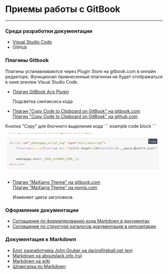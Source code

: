 # Приемы работы с GitBook

---

### Среда разработки документации

* [Visual Studio Code](https://code.visualstudio.com/Download)
* GitHub <!-- добавить ссылку --> 

### Плагины Gitbook
 
 Плагины устанавливаются через Plugin Store на gitbook.com в онлайн редакторе. Функционал привнесенный плагином не будет 
 отображаться в окне preview Visual Studio Code.  

* [Плагин GitBook Ace Plugin](syntax_highlighting.md)
 
   Подсветка синтаксиса кода
 
* [Плагин "Copy Code to Clipboard on GitBook" на gitbook.com](https://plugins.gitbook.com/plugin/copy-code-button)  
   [Плагин "Copy Code to Clipboard on GitBook" на github.com](https://github.com/WebEngage/gitbook-plugin-copy-code-button)
 
 Кнопка "Copy" для блочного выделения кода \``` example code block \```
 
 ![Пример кнопки COPY](pic/gitbook-plugin-copy-code-button.gif)
 
* [Плагин "MaXiang Theme" на gitbook.com](https://plugins.gitbook.com/plugin/maxiang)  
   [Плагин "MaXiang Theme" на npmjs.com](https://www.npmjs.com/package/gitbook-plugin-maxiang)
   
   Изменяет цвета заголовков. 
   
   
### Оформление документации

* [Соглашение по форматированию кода Markdown в документах](format_code_in_docs.md)
* [Соглашение по структуре каталогов документации в репозитарии](catalog_structure.md)
 
### Документация к Markdown

 * [Блог разработчика John Gruber на daringfireball.net (en)](http://daringfireball.net/projects/markdown/)
 * [Markdown на aboutslack.info (ru)](http://aboutslack.info/pages/development/markdown-cheatsheet.html)
 * [Markdown на wiki](https://ru.wikipedia.org/wiki/Markdown)
 * [Шпаргалка по Markdown](markdown_cheatsheet.md)
 
<!--todo добавиь соглашение по форматированию кода в документации и репозитарии  -->
<!--todo добавить нюансы работы с gitbook (.png не отбражается, .jpg отображается), не использовать ## -->
